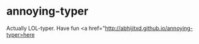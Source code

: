 # annoying-typer 
Actually LOL-typer.
Have fun <a href="http://abhijitxd.github.io/annoying-typer>here</a>
